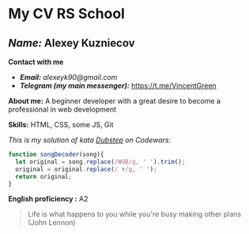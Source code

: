 # My CV RS School
## _**Name:**_ Alexey Kuzniecov
**Contact with me**
* _**Email:**_ _alexeyk90@gmail.com_
* _**Telegram (my main messenger):**_ <https://t.me/VincentGreen>

**About me:** A beginner developer with a great desire to become a professional in web development

**Skills:** HTML, CSS, some JS, Git

_This is my solution of kata [Dubstep](https://www.codewars.com/kata/551dc350bf4e526099000ae5) on Codewars:_

```javascript
function songDecoder(song){
  let original = song.replace(/WUB/g, ' ').trim();
  original = original.replace(/ +/g, ' ');
  return original;
}
```

**English proficiency :** A2

>Life is what happens to you while you're busy making other plans (John Lennon)